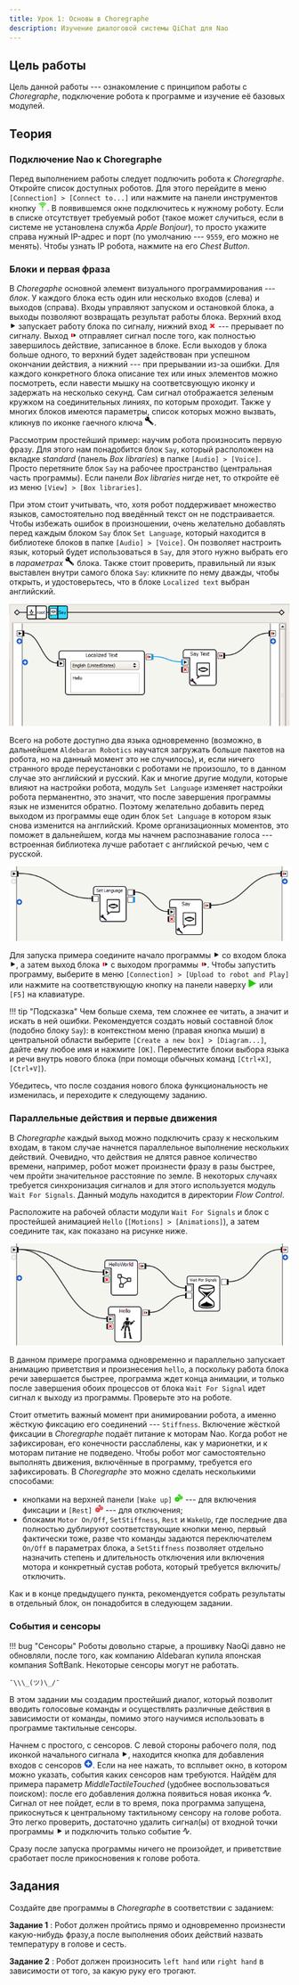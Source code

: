 ```yaml
---
title: Урок 1: Основы в Choregraphe
description: Изучение диалоговой системы QiChat для Nao
---
```

## Цель работы

Цель данной работы --- ознакомление с принципом работы с _Choregraphe_,
подключение робота к программе и изучение её базовых модулей.

## Теория

### Подключение Nao к Choregraphe

Перед выполнением работы следует подлючить робота к _Choregraphe_. Откройте
список доступных роботов. Для этого перейдите в меню `[Connection] > [Connect
to...]` или нажмите на панели инструментов кнопку ![connect to button](../images/btn/connect.png).
В появившемся окне подключитесь к нужному роботу. Если в списке отсутствует
требуемый робот (такое может случиться, если в системе не установлена служба
_Apple Bonjour_), то просто укажите справа нужный IP-адрес и порт (по умолчанию ---
`9559`, его можно не менять). Чтобы узнать IP робота, нажмите на его _Chest
Button_.

### Блоки и первая фраза

В _Choregaphe_ основной элемент визуального программирования --- _блок_. У
каждого блока есть один или несколько входов (слева) и выходов (справа). Входы
управляют запуском и остановкой блока, а выходы позволяют возвращать результат
работы блока. Верхний вход ![onstart button io](../images/btn-io/onstart.png)
запускает работу блока по сигналу, нижний вход ![onstop button io](../images/btn-io/onstop.png)
--- прерывает по сигналу. Выход ![onstopped button io](../images/btn-io/onstopped.png)
отправляет сигнал после того, как полностью завершилось действие, записанное в
блоке. Если выходов у блока больше одного, то верхний будет задействован при
успешном окончании действия, а нижний --- при прерывании из-за ошибки. Для
каждого конкретного блока описание тех или иных элементов можно посмотреть, если
навести мышку на соответсвующую иконку и задержать на несколько секунд. Сам
сигнал отображается зеленым кружком на соединительных линиях, по которым
проходит. Также у многих блоков имеются параметры, список которых можно вызвать,
кликнув по иконке гаечного ключа ![wrench button io](../images/btn-io/wrench.png).

Рассмотрим простейший пример: научим робота произносить первую фразу. Для этого
нам понадобится блок `Say`, который расположен на вкладке _standard_ (панель
_Box libraries_) в папке `[Audio] > [Voice]`. Просто перетяните блок `Say` на
рабочее пространство (центральная часть программы). Если панели _Box libraries_
нигде нет, то откройте её из меню `[View] > [Box libraries]`.

При этом стоит учитывать, что, хотя робот поддерживает множество языков,
самостоятельно под введённый текст он не подстраивается. Чтобы избежать ошибок в
произношении, очень желательно добавлять перед каждым блоком `Say` блок `Set
Language`, который находится в библиотеке блоков в папке `[Audio] > [Voice]`. Он
позволяет настроить язык, который будет использоваться в `Say`, для этого нужно
выбрать его в _параметрах_ ![wrench button io](../images/btn-io/wrench.png)
блока. Также стоит проверить, правильный ли язык выставлен внутри самого блока
`Say`: кликните по нему дважды, чтобы открыть, и удостоверьтесь, что в блоке
`Localized text` выбран английский.

![sayinside screenshot](../images/screenshots/lab1-sayinside.png)

Всего на роботе доступно два языка одновременно (возможно, в дальнейшем
`Aldebaran Robotics` научатся загружать больше пакетов на робота, но на данный
момент это не случилось), и, если ничего странного вроде переустановки с
роботами не произошло, то в данном случае это английский и русский. Как и многие
другие модули, которые влияют на настройки робота, модуль `Set Language`
изменяет настройки робота перманентно, это значит, что после завершения
программы язык не изменится обратно. Поэтому желательно добавить перед выходом
из программы еще один блок `Set Language` в котором язык снова изменится на
английский. Кроме организационных моментов, это поможет в дальнейшем, когда мы
начнем распознавание голоса --- встроенная библиотека лучше работает с
английской речью, чем с русской.

![langselect screenshot](../images/screenshots/lab1-langselect.png)

Для запуска примера соедините начало программы ![onstart button io](../images/btn-io/onstart.png)
со входом блока ![onstart button io](../images/btn-io/onstart.png), а затем выход
блока ![onstopped button io](../images/btn-io/onstopped.png) с выходом программы
![onstopped button io](../images/btn-io/onstopped.png). Чтобы запустить программу,
выберите в меню `[Connection] > [Upload to robot and Play]` или нажмите на
соответствующую кнопку на панели наверху ![play button](../images/btn/play.png)
или `[F5]` на клавиатуре.


!!! tip "Подсказка"
	Чем больше схема, тем сложнее ее читать, а значит и искать в ней ошибки.
	Рекомендуется создать новый составной блок (подобно блоку `Say`): в
	контекстном меню (правая кнопка мыши) в центральной области выберите
	`[Create a new box] > [Diagram...]`, дайте ему любое имя и нажмите `[OK]`.
	Переместите блоки выбора языка и речи внутрь нового блока (при помощи
	обычных команд `[Ctrl+X]`, `[Ctrl+V]`).

Убедитесь, что после создания нового блока функциональность не изменилась, и переходите к следующему заданию.


### Параллельные действия и первые движения

В _Choregraphe_ каждый выход можно подключить сразу к нескольким входам, в таком
случае начнется параллельное выполнение нескольких действий. Очевидно, что
действия не длятся равное количество времени, например, робот может произнести
фразу в разы быстрее, чем пройти значительное расстояние по земле. В некоторых
случаях требуется синхронизация сигналов и для этого используется модуль `Wait
For Signals`. Данный модуль находится в директории _Flow Control_.

Расположите на рабочей области модули `Wait For Signals` и блок с простейшей
анимацией `Hello` (`[Motions] > [Animations]`), а затем соедините так, как
показано на рисунке ниже.

![parallel screenshot](../images/screenshots/lab1-parallel.png)

В данном примере программа одновременно и параллельно запускает анимацию
приветствия и произнесения `hello`, а поскольку работа блока речи завершается
быстрее, программа ждет конца анимации, и только после завершения обоих
процессов от блока `Wait For Signal` идет сигнал к выходу из программы.
Проверьте это на роботе.

Стоит отметить важный момент при анимировании робота, а именно жёсткую фиксацию
его соединений --- `Stiffness`. Включение жёсткой фиксации в _Choregraphe_
подаёт питание к моторам Nao. Когда робот не зафиксирован, его конечности
расслаблены, как у марионетки, и к моторам питание не подведено. Чтобы робот мог
самостоятельно выполнять движения, включённые в программу, требуется его
зафиксировать. В _Choregraphe_ это можно сделать несколькими способами:

* кнопками на верхней панели `[Wake up]` ![motors on button](../images/btn/motors_on.png)
	--- для включения фиксации и `[Rest]` ![motors off button](../images/btn/motors_off.png)
	--- для отключения;
* блоками `Motor On/Off`, `SetStiffness`, `Rest` и `WakeUp`, где последние два
	полностью дублируют соответствующие кнопки меню, первый фактически тоже, разве
	что команды задаются переключателем `On/Off` в параметрах блока, а
	`SetStiffness` позволяет отдельно назначить степень и длительность отключения
	или включения мотора и конкретный сустав робота, который требуется
	включить/отключить.

Как и в конце предыдущего пункта, рекомендуется собрать результаты в отдельный
блок, он понадобится в следующем задании.

### События и сенсоры

!!! bug "Сенсоры"
	Роботы довольно старые, а прошивку NaoQi давно не обновляли, после того, как
	компанию Aldebaran купила японская компания SoftBank.
	Некоторые сенсоры могут не работать.

	¯\\\_(ツ)\_/¯

В этом задании мы создадим простейший диалог, который позволит вводить голосовые
команды и осуществлять различные действия в зависимости от команды, помимо этого
научимся использовать в программе тактильные сенсоры.

Начнем с простого, с сенсоров. С левой стороны рабочего поля, под иконкой
начального сигнала ![onstart button io](../images/btn-io/onstart.png), находится
кнопка для добавления входов с сенсоров ![add io button io](../images/btn-io/add-io.png).
Если на нее нажать, то всплывет окно, в котором можно указать, события каких
сенсоров нам требуются. Найдём для примера параметр _MiddleTactileTouched_
(удобнее воспользоваться поиском): после его добавления должна появиться новая
иконка ![stm button io](../images/btn-io/stm.png). Сигнал от нее пойдет, если в
то время, пока программа запущена, прикоснуться к центральному тактильному
сенсору на голове робота. Это легко проверить, достаточно удалить сигнал(ы) от
входной точки программы ![onstart button io](../images/btn-io/onstart.png) и
подключить только событие ![stm button io](../images/btn-io/stm.png).

Сразу после запуска программы ничего не произойдет, и приветствие сработает
после прикосновения к голове робота.

## Задания

Создайте две программы в _Choregraphe_ в соответствии с заданием:

**Задание 1**
:	Робот должен пройтись прямо и одновременно произнести какую-нибудь фразу,а
	после выполнения обоих действий назвать температуру в голове и сесть.

**Задание 2**
:	Робот должен произносить `left hand` или `right hand` в зависимости от того,
	за какую руку его трогают.